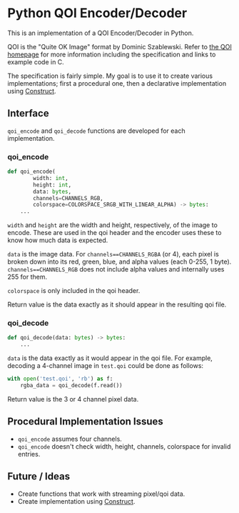 # Python QOI Encoder/Decoder

This is an implementation of a QOI Encoder/Decoder in Python.

QOI is the "Quite OK Image" format by Dominic Szablewski. Refer to [the QOI homepage](https://qoiformat.org/) for more information including the specification and links to example code in C.

The specification is fairly simple. My goal is to use it to create various implementations; first a procedural one, then a declarative implementation using [Construct](https://construct.readthedocs.io/en/latest/intro.html).


## Interface

`qoi_encode` and `qoi_decode` functions are developed for each implementation.


### qoi_encode

```python
def qoi_encode(
        width: int,
        height: int,
        data: bytes,
        channels=CHANNELS_RGB,
        colorspace=COLORSPACE_SRGB_WITH_LINEAR_ALPHA) -> bytes:
    ...

```

`width` and `height` are the width and height, respectively, of the image to encode. These are used in the qoi header and the encoder uses these to know how much data is expected.

`data` is the image data. For `channels==CHANNELS_RGBA` (or 4), each pixel is broken down into its red, green, blue, and alpha values (each 0-255, 1 byte). `channels==CHANNELS_RGB` does not include alpha values and internally uses 255 for them.

`colorspace` is only included in the qoi header.

Return value is the data exactly as it should appear in the resulting qoi file.


### qoi_decode

```python
def qoi_decode(data: bytes) -> bytes:
    ...
```

`data` is the data exactly as it would appear in the qoi file. For example, decoding a 4-channel image in `test.qoi` could be done as follows:

```python
with open('test.qoi', 'rb') as f:
    rgba_data = qoi_decode(f.read())
```

Return value is the 3 or 4 channel pixel data.


## Procedural Implementation Issues

- `qoi_encode` assumes four channels.
- `qoi_encode` doesn't check width, height, channels, colorspace for invalid entries.


## Future / Ideas

- Create functions that work with streaming pixel/qoi data.
- Create implementation using [Construct](https://construct.readthedocs.io/en/latest/intro.html).
